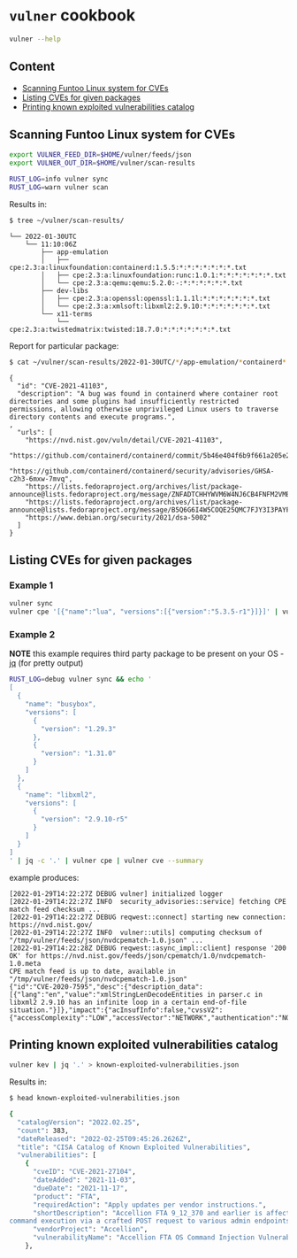 # `vulner` cookbook

```bash
vulner --help
```

## Content
- [Scanning Funtoo Linux system for CVEs](#scanning-funtoo-linux-system-for-cves)
- [Listing CVEs for given packages](#listing-cves-for-given-packages)
- [Printing known exploited vulnerabilities catalog](#printing-known-exploited-vulnerabilities-catalog)


## Scanning Funtoo Linux system for CVEs
```bash
export VULNER_FEED_DIR=$HOME/vulner/feeds/json
export VULNER_OUT_DIR=$HOME/vulner/scan-results

RUST_LOG=info vulner sync
RUST_LOG=warn vulner scan
```
Results in:
```bash
$ tree ~/vulner/scan-results/
```
```
└── 2022-01-30UTC
    └── 11:10:06Z
        ├── app-emulation
        │   ├── cpe:2.3:a:linuxfoundation:containerd:1.5.5:*:*:*:*:*:*:*.txt
        │   ├── cpe:2.3:a:linuxfoundation:runc:1.0.1:*:*:*:*:*:*:*.txt
        │   └── cpe:2.3:a:qemu:qemu:5.2.0:-:*:*:*:*:*:*.txt
        ├── dev-libs
        │   ├── cpe:2.3:a:openssl:openssl:1.1.1l:*:*:*:*:*:*:*.txt
        │   └── cpe:2.3:a:xmlsoft:libxml2:2.9.10:*:*:*:*:*:*:*.txt
        └── x11-terms
            └── cpe:2.3:a:twistedmatrix:twisted:18.7.0:*:*:*:*:*:*:*.txt
```
Report for particular package:
```bash
$ cat ~/vulner/scan-results/2022-01-30UTC/*/app-emulation/*containerd*.txt | jq '.'
```
```
{
  "id": "CVE-2021-41103",
  "description": "A bug was found in containerd where container root directories and some plugins had insufficiently restricted permissions, allowing otherwise unprivileged Linux users to traverse directory contents and execute programs.",
,
  "urls": [
    "https://nvd.nist.gov/vuln/detail/CVE-2021-41103",
    "https://github.com/containerd/containerd/commit/5b46e404f6b9f661a205e28d59c982d3634148f8",
    "https://github.com/containerd/containerd/security/advisories/GHSA-c2h3-6mxw-7mvq",
    "https://lists.fedoraproject.org/archives/list/package-announce@lists.fedoraproject.org/message/ZNFADTCHHYWVM6W4NJ6CB4FNFM2VMBIB/",
    "https://lists.fedoraproject.org/archives/list/package-announce@lists.fedoraproject.org/message/B5Q6G6I4W5COQE25QMC7FJY3I3PAYFBB/",
    "https://www.debian.org/security/2021/dsa-5002"
  ]
}
```


## Listing CVEs for given packages

### Example 1
```bash
vulner sync
vulner cpe '[{"name":"lua", "versions":[{"version":"5.3.5-r1"}]}]' | vulner cve --summary
```

### Example 2
**NOTE** this example requires third party package to be present on your OS -
[jq](https://stedolan.github.io/jq/) (for pretty output)

```bash
RUST_LOG=debug vulner sync && echo '
[
  {
    "name": "busybox",
    "versions": [
      {
        "version": "1.29.3"
      },
      {
        "version": "1.31.0"
      }
    ]
  },
  {
    "name": "libxml2",
    "versions": [
      {
        "version": "2.9.10-r5"
      }
    ]
  }
]
' | jq -c '.' | vulner cpe | vulner cve --summary
```
example produces:
```
[2022-01-29T14:22:27Z DEBUG vulner] initialized logger
[2022-01-29T14:22:27Z INFO  security_advisories::service] fetching CPE match feed checksum ...
[2022-01-29T14:22:27Z DEBUG reqwest::connect] starting new connection: https://nvd.nist.gov/
[2022-01-29T14:22:27Z INFO  vulner::utils] computing checksum of "/tmp/vulner/feeds/json/nvdcpematch-1.0.json" ...
[2022-01-29T14:22:28Z DEBUG reqwest::async_impl::client] response '200 OK' for https://nvd.nist.gov/feeds/json/cpematch/1.0/nvdcpematch-1.0.meta
CPE match feed is up to date, available in "/tmp/vulner/feeds/json/nvdcpematch-1.0.json"
{"id":"CVE-2020-7595","desc":{"description_data":[{"lang":"en","value":"xmlStringLenDecodeEntities in parser.c in libxml2 2.9.10 has an infinite loop in a certain end-of-file situation."}]},"impact":{"acInsufInfo":false,"cvssV2":{"accessComplexity":"LOW","accessVector":"NETWORK","authentication":"NONE","availabilityImpact":"PARTIAL","baseScore":5,"confidentialityImpact":"NONE","integrityImpact":"NONE","vectorString":"AV:N/AC:L/Au:N/C:N/I:N/A:P","version":"2.0"},"exploitabilityScore":10,"impactScore":2.9,"obtainAllPrivilege":false,"obtainOtherPrivilege":false,"obtainUserPrivilege":false,"severity":"MEDIUM","userInteractionRequired":false}}
```


## Printing known exploited vulnerabilities catalog
```bash
vulner kev | jq '.' > known-exploited-vulnerabilities.json
```
Results in:
```bash
$ head known-exploited-vulnerabilities.json

{
  "catalogVersion": "2022.02.25",
  "count": 383,
  "dateReleased": "2022-02-25T09:45:26.2626Z",
  "title": "CISA Catalog of Known Exploited Vulnerabilities",
  "vulnerabilities": [
    {
      "cveID": "CVE-2021-27104",
      "dateAdded": "2021-11-03",
      "dueDate": "2021-11-17",
      "product": "FTA",
      "requiredAction": "Apply updates per vendor instructions.",
      "shortDescription": "Accellion FTA 9_12_370 and earlier is affected by OS
command execution via a crafted POST request to various admin endpoints.",
      "vendorProject": "Accellion",
      "vulnerabilityName": "Accellion FTA OS Command Injection Vulnerability"
    },
```

